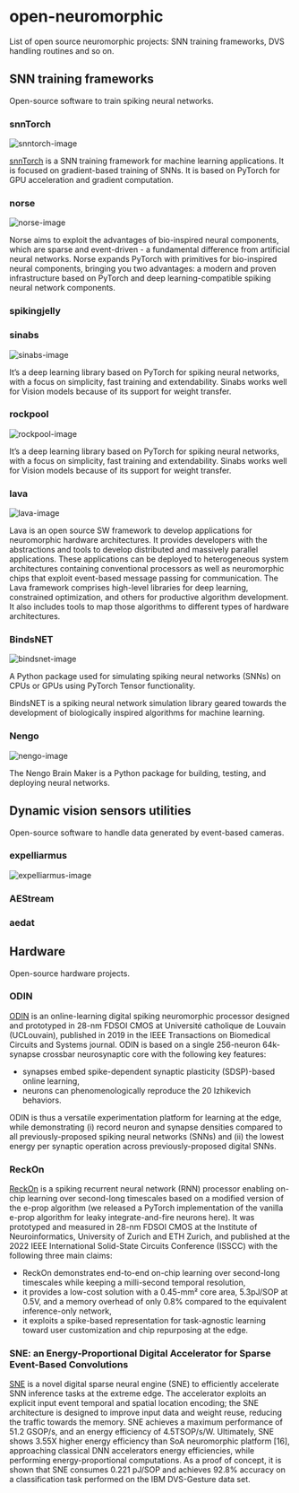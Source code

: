 # open-neuromorphic

List of open source neuromorphic projects: SNN training frameworks, DVS handling routines and so on.

## SNN training frameworks

Open-source software to train spiking neural networks.

### snnTorch

![snntorch-image](images/snntorch.png)

[snnTorch](https://github.com/jeshraghian/snntorch) is a SNN training framework for machine learning applications. It is focused on gradient-based training of SNNs. 
It is based on PyTorch for GPU acceleration and gradient computation. 

### norse

![norse-image](images/norse.png)

Norse aims to exploit the advantages of bio-inspired neural components, which are sparse and event-driven - a fundamental difference from artificial neural networks. Norse expands PyTorch with primitives for bio-inspired neural components, bringing you two advantages: a modern and proven infrastructure based on PyTorch and deep learning-compatible spiking neural network components.

### spikingjelly 


### sinabs

![sinabs-image](images/sinabs.png)

It’s a deep learning library based on PyTorch for spiking neural networks, with a focus on simplicity, fast training and extendability. Sinabs works well for Vision models because of its support for weight transfer.

### rockpool

![rockpool-image](images/rockpool.png)

It’s a deep learning library based on PyTorch for spiking neural networks, with a focus on simplicity, fast training and extendability. Sinabs works well for Vision models because of its support for weight transfer.

### lava

![lava-image](images/lava.png)

Lava is an open source SW framework to develop applications for neuromorphic hardware architectures. It provides developers with the abstractions and tools to develop distributed and massively parallel applications. These applications can be deployed to heterogeneous system architectures containing conventional processors as well as neuromorphic chips that exploit event-based message passing for communication. The Lava framework comprises high-level libraries for deep learning, constrained optimization, and others for productive algorithm development. It also includes tools to map those algorithms to different types of hardware architectures.

### BindsNET

![bindsnet-image](images/bindsnet.png)

A Python package used for simulating spiking neural networks (SNNs) on CPUs or GPUs using PyTorch Tensor functionality.

BindsNET is a spiking neural network simulation library geared towards the development of biologically inspired algorithms for machine learning.

### Nengo

![nengo-image](images/nengo.jpg)

The Nengo Brain Maker is a Python package for building, testing, and deploying neural networks.

## Dynamic vision sensors utilities

Open-source software to handle data generated by event-based cameras.

### expelliarmus 

![expelliarmus-image](images/expelliarmus.png)

### AEStream 

### aedat

## Hardware

Open-source hardware projects. 

### ODIN

[ODIN](https://github.com/ChFrenkel/ODIN) is an online-learning digital spiking neuromorphic processor designed and prototyped in 28-nm FDSOI CMOS at Université catholique de Louvain (UCLouvain), published in 2019 in the IEEE Transactions on Biomedical Circuits and Systems journal. ODIN is based on a single 256-neuron 64k-synapse crossbar neurosynaptic core with the following key features:

- synapses embed spike-dependent synaptic plasticity (SDSP)-based online learning,
- neurons can phenomenologically reproduce the 20 Izhikevich behaviors.

ODIN is thus a versatile experimentation platform for learning at the edge, while demonstrating (i) record neuron and synapse densities compared to all previously-proposed spiking neural networks (SNNs) and (ii) the lowest energy per synaptic operation across previously-proposed digital SNNs.

### ReckOn

[ReckOn](https://github.com/ChFrenkel/ReckOn) is a spiking recurrent neural network (RNN) processor enabling on-chip learning over second-long timescales based on a modified version of the e-prop algorithm (we released a PyTorch implementation of the vanilla e-prop algorithm for leaky integrate-and-fire neurons here). It was prototyped and measured in 28-nm FDSOI CMOS at the Institute of Neuroinformatics, University of Zurich and ETH Zurich, and published at the 2022 IEEE International Solid-State Circuits Conference (ISSCC) with the following three main claims:

- ReckOn demonstrates end-to-end on-chip learning over second-long timescales while keeping a milli-second temporal resolution,
- it provides a low-cost solution with a 0.45-mm² core area, 5.3pJ/SOP at 0.5V, and a memory overhead of only 0.8% compared to the equivalent inference-only network,
- it exploits a spike-based representation for task-agnostic learning toward user customization and chip repurposing at the edge.

### SNE: an Energy-Proportional Digital Accelerator for Sparse Event-Based Convolutions 

[SNE](https://github.com/pulp-platform/sne) is a novel digital sparse neural engine (SNE) to efficiently accelerate SNN inference tasks at the extreme edge. The accelerator exploits an explicit input event temporal and spatial location encoding; the SNE architecture is designed to improve input data and weight reuse, reducing the traffic towards the memory. SNE achieves a maximum performance of 51.2 GSOP/s, and an energy efficiency of 4.5TSOP/s/W. Ultimately, SNE shows 3.55X higher energy efficiency than SoA neuromorphic platform [16], approaching classical DNN accelerators energy efficiencies, while performing energy-proportional computations. As a proof of concept, it is shown that SNE consumes 0.221 pJ/SOP and achieves 92.8% accuracy on a classification task performed on the IBM DVS-Gesture data set. 
